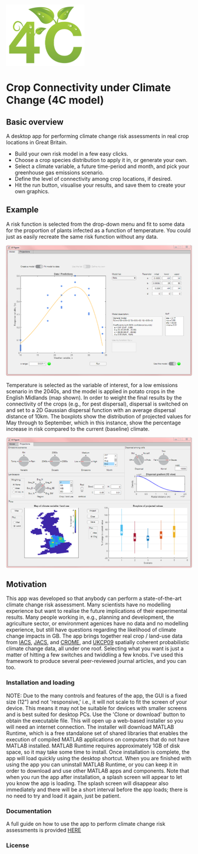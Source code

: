 <p align="left">
  <img width="212" height="166"  src="https://github.com/pskelsey/4C/blob/gh-pages/4CLogo.png">
</p>


# Crop Connectivity under Climate Change (4C model)

## Basic overview
A desktop app for performing climate change risk assessments in real crop locations in Great Britain. 
* Build your own risk model in a few easy clicks.
* Choose a crop species distribution to apply it in, or generate your own.
* Select a climate variable, a future time-period and month, and pick your greenhouse gas emissions scenario.
* Define the level of connectivity among crop locations, if desired.
* Hit the run button, visualise your results, and save them to create your own graphics. 

## Example
A risk function is selected from the drop-down menu and fit to some data for the proportion of plants infected as a function of temperature. You could just as easily recreate the same risk function without any data. 

<p align="center">
  <img src="https://github.com/pskelsey/4C/blob/gh-pages/modelsTabLarge.png">
</p>
Temperature is selected as the variable of interest, for a low emissions scenario in the 2040s, and the model is applied in potato crops in the English Midlands (map shown). In order to weight the final results by the connectivity of the crops (e.g., for pest dispersal), dispersal is switched on and set to a 2D Gaussian dispersal function with an average dispersal distance of 10km. The boxplots show the distribution of projected values for May through to September, which in this instance, show the percentage increase in risk compared to the current (baseline) climate. 
<p>
  
</p>
<p align="left">
  <img src="https://github.com/pskelsey/4C/blob/gh-pages/projectionsTabLarge.png">
</p>

## Motivation
This app was developed so that anybody can perform a state-of-the-art climate change risk assessment. Many scientists have no modelling experience but want to realise the future implications of their experimental results. Many people working in, e.g., planning and development, the agriculture sector, or environment agenices have no data and no modelling experience, but still have questions regarding the likelihood of climate change impacts in GB. The app brings together real crop / land-use data from [IACS](https://ec.europa.eu/agriculture/direct-support/iacs_en), [JACS](http://www.gov.scot/Topics/Statistics/Browse/Agriculture-Fisheries/PubFinalResultsJuneCensus), and [CROME](https://data.gov.uk/data/search?q=CROME), and [UKCP09](http://ukclimateprojections.metoffice.gov.uk/21678) spatially coherent probabilistic climate change data, all under one roof. Selecting what you want is just a matter of hitting a few switches and twiddling a few knobs. I've used this framework to produce several peer-reviewed journal articles, and you can too. 

### Installation and loading
NOTE: Due to the many controls and features of the app, the GUI is a fixed size (12") and not 'responsive,' i.e., it will not scale to fit the screen of your device. This means it may not be suitable for devices with smaller screens and is best suited for desktop PCs. 
Use the 'Clone or download' button to obtain the executable file. This will open up a web-based installer so you will need an internet connection. The installer will download MATLAB Runtime, which is a free standalone set of shared libraries that enables the execution of compiled MATLAB applications on computers that do not have MATLAB installed. MATLAB Runtime requires approximately 1GB of disk space, so it may take some time to install. Once installation is complete, the app will load quickly using the desktop shortcut. When you are finished with using the app you can uninstall MATLAB Runtime, or you can keep it in order to download and use other MATLAB apps and components. Note that when you run the app after installation, a splash screen will appear to let you know the app is loading. The splash screen will disappear also immediately and there will be a short interval before the app loads; there is no need to try and load it again, just be patient.

### Documentation
A full guide on how to use the app to perform climate change risk assessments is provided [HERE](https://github.com/pskelsey/4C/blob/master/docs/Documentation.md)

### License
